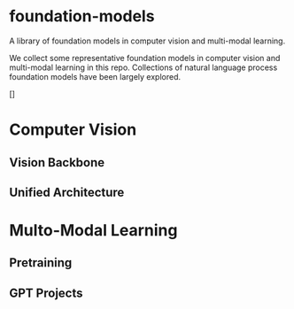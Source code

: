 # foundation-models
A library of foundation models in computer vision and multi-modal learning. 

We collect some representative foundation models in computer vision and multi-modal learning in this repo. Collections of natural language process foundation models have been largely explored. 

[]

# Computer Vision

## Vision Backbone


## Unified Architecture


# Multo-Modal Learning

## Pretraining


## GPT Projects
